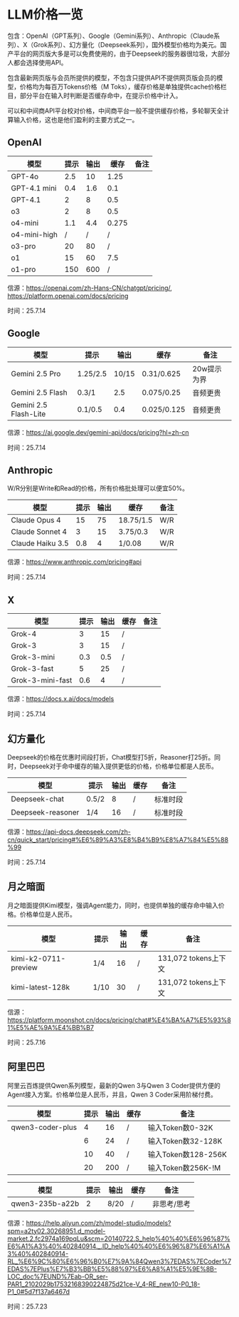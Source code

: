 # LLM价格一览

包含：OpenAI（GPT系列）、Google（Gemini系列）、Anthropic（Claude系列）、X（Grok系列）、幻方量化（Deepseek系列），国外模型价格均为美元。国产平台的网页版大多是可以免费使用的，由于Deepseek的服务器很垃圾，大部分人都会选择使用API。

包含最新网页版与会员所提供的模型，不包含只提供API不提供网页版会员的模型，价格均为每百万Tokens价格（M Toks），缓存价格是单独提供cache价格栏目，部分平台在输入时判断是否缓存命中，在提示价格中计入。

可以和中间商API平台校对价格，中间商平台一般不提供缓存价格，多轮聊天全计算输入价格，这也是他们盈利的主要方式之一。

## OpenAI

| 模型         | 提示 | 输出 | 缓存  | 备注 |
| ------------ | ---- | ---- | ----- | ---- |
| GPT-4o       | 2.5  | 10   | 1.25  |      |
| GPT-4.1 mini | 0.4  | 1.6  | 0.1   |      |
| GPT-4.1      | 2    | 8    | 0.5   |      |
| o3           | 2    | 8    | 0.5   |      |
| o4-mini      | 1.1  | 4.4  | 0.275 |      |
| o4-mini-high | /    | /    | /     |      |
| o3-pro       | 20   | 80   | /     |      |
| o1           | 15   | 60   | 7.5   |      |
| o1-pro       | 150  | 600  | /     |      |

信源：https://openai.com/zh-Hans-CN/chatgpt/pricing/, https://platform.openai.com/docs/pricing

时间：25.7.14

## Google

| 模型                  | 提示     | 输出  | 缓存        | 备注        |
| --------------------- | -------- | ----- | ----------- | ----------- |
| Gemini 2.5 Pro        | 1.25/2.5 | 10/15 | 0.31/0.625  | 20w提示为界 |
| Gemini 2.5 Flash      | 0.3/1    | 2.5   | 0.075/0.25  | 音频更贵    |
| Gemini 2.5 Flash-Lite | 0.1/0.5  | 0.4   | 0.025/0.125 | 音频更贵    |

信源：https://ai.google.dev/gemini-api/docs/pricing?hl=zh-cn

时间：25.7.14

## Anthropic

W/R分别是Write和Read的价格，所有价格批处理可以便宜50%。


| 模型             | 提示 | 输出 | 缓存      | 备注 |
| ---------------- | ---- | ---- | --------- | ---- |
| Claude Opus 4    | 15   | 75   | 18.75/1.5 | W/R  |
| Claude Sonnet 4  | 3    | 15   | 3.75/0.3  | W/R  |
| Claude Haiku 3.5 | 0.8  | 4    | 1/0.08    | W/R  |

信源：https://www.anthropic.com/pricing#api

时间：25.7.14

## X

| 模型             | 提示 | 输出 | 缓存 | 备注 |
| ---------------- | ---- | ---- | ---- | ---- |
| Grok-4           | 3    | 15   | /    |      |
| Grok-3           | 3    | 15   | /    |      |
| Grok-3-mini      | 0.3  | 0.5  | /    |      |
| Grok-3-fast      | 5    | 25   | /    |      |
| Grok-3-mini-fast | 0.6  | 4    | /    |      |

信源：https://docs.x.ai/docs/models

时间：25.7.14

## 幻方量化

Deepseek的价格在优惠时间段打折，Chat模型打5折，Reasoner打25折。同时，Deepseek对于命中缓存的输入提供更低的价格，价格单位都是人民币。

| 模型              | 提示  | 输出 | 缓存 | 备注     |
| ----------------- | ----- | ---- | ---- | -------- |
| Deepseek-chat     | 0.5/2 | 8    | /    | 标准时段 |
| Deepseek-reasoner | 1/4   | 16   | /    | 标准时段 |

信源：https://api-docs.deepseek.com/zh-cn/quick_start/pricing#%E6%89%A3%E8%B4%B9%E8%A7%84%E5%88%99

时间：25.7.14

## 月之暗面

月之暗面提供Kimi模型，强调Agent能力，同时，也提供单独的缓存命中输入价格。价格单位是人民币。

| 模型                 | 提示 | 输出 | 缓存 | 备注                 |
| -------------------- | ---- | ---- | ---- | -------------------- |
| kimi-k2-0711-preview | 1/4  | 16   | /    | 131,072 tokens上下文 |
| kimi-latest-128k     | 1/10 | 30   | /    | 131,072 tokens上下文 |

信源：https://platform.moonshot.cn/docs/pricing/chat#%E4%BA%A7%E5%93%81%E5%AE%9A%E4%BB%B7

时间：25.7.16

## 阿里巴巴

阿里云百炼提供Qwen系列模型，最新的Qwen 3与Qwen 3 Coder提供方便的Agent接入方案。价格单位是人民币，并且，Qwen 3 Coder采用阶梯付费。

| 模型             | 提示 | 输出 | 缓存 | 备注                |
| ---------------- | ---- | ---- | ---- | ------------------- |
| qwen3-coder-plus | 4    | 16   | /    | 输入Token数0-32K    |
|                  | 6    | 24   | /    | 输入Token数32-128K  |
|                  | 10   | 40   | /    | 输入Token数128-256K |
|                  | 20   | 200  | /    | 输入Token数256K-!M  |

| 模型            | 提示 | 输出 | 缓存 | 备注        |
| --------------- | ---- | ---- | ---- | ----------- |
| qwen3-235b-a22b | 2    | 8/20 | /    | 非思考/思考 |

信源：https://help.aliyun.com/zh/model-studio/models?spm=a2ty02.30268951.d_model-market.2.fc2974a169pqLu&scm=20140722.S_help%40%40%E6%96%87%E6%A1%A3%40%402840914._.ID_help%40%40%E6%96%87%E6%A1%A3%40%402840914-RL_%E6%9C%80%E6%96%B0%E7%9A%84Qwen3%7EDAS%7ECoder%7EDAS%7EPlus%E7%B3%BB%E5%88%97%E6%A8%A1%E5%9E%8B-LOC_doc%7EUND%7Eab-OR_ser-PAR1_2102029b17532168390224875d21ce-V_4-RE_new10-P0_18-P1_0#5d7f137a6467d

时间：25.7.23